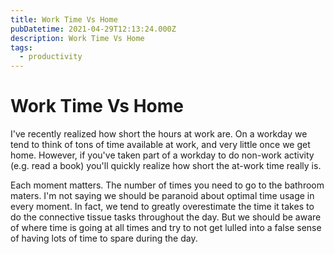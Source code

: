 ```yaml
---
title: Work Time Vs Home
pubDatetime: 2021-04-29T12:13:24.000Z
description: Work Time Vs Home
tags:
  - productivity
---
```


# Work Time Vs Home

I've recently realized how short the hours at work are. On a workday we tend to think of tons of
time available at work, and very little once we get home. However, if you've taken part of a workday
to do non-work activity (e.g. read a book) you'll quickly realize how short the at-work time really
is.

Each moment matters. The number of times you need to go to the bathroom maters. I'm not saying we
should be paranoid about optimal time usage in every moment. In fact, we tend to greatly
overestimate the time it takes to do the connective tissue tasks throughout the day. But we should
be aware of where time is going at all times and try to not get lulled into a false sense of having
lots of time to spare during the day.
